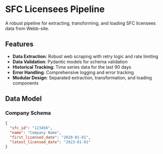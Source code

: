 # SFC Licensees Pipeline

A robust pipeline for extracting, transforming, and loading SFC licensees data from Webb-site.

## Features

- **Data Extraction**: Robust web scraping with retry logic and rate limiting
- **Data Validation**: Pydantic models for schema validation
- **Historical Tracking**: Time series data for the last 90 days
- **Error Handling**: Comprehensive logging and error tracking
- **Modular Design**: Separated extraction, transformation, and loading components

## Data Model

### Company Schema
```json
{
  "sfc_id": "123456",
  "name": "Company Name",
  "first_licensed_date": "2020-01-01",
  "latest_licensed_date": "2023-01-01"
}